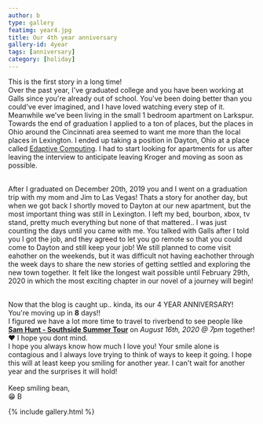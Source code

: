 ```yaml
---
author: b
type: gallery
featimg: year4.jpg
title: Our 4th year anniversary
gallery-id: 4year
tags: [anniversary]
category: [holiday]
---
```

This is the first story in a long time! <br>
Over the past year, I've graduated college and you have been working at Galls since you're already out of school. You've been doing better than you could've ever imagined, and I have loved watching every step of it. Meanwhile we've been living in the small 1 bedroom apartment on Larkspur. 
Towards the end of graduation I applied to a ton of places, but the places in Ohio around the Cincinnati area seemed to want me more than the local places in Lexington. I ended up taking a position in Dayton, Ohio at a place called <u>Edaptive Computing</u>. I had to start looking for apartments for us after leaving the interview to anticipate leaving Kroger and moving as soon as possible.<br><br>

After I graduated on December 20th, 2019 you and I went on a graduation trip with my mom and Jim to Las Vegas! Thats a story for another day, but when we got back I shortly moved to Dayton at our new apartment, but the most important thing was still in Lexington. I left my bed, bourbon, xbox, tv stand, pretty much everything but none of that mattered.. I was just counting the days until you came with me. You talked with Galls after I told you I got the job, and they agreed to let you go remote so that you could come to Dayton and still keep your job! We still planned to come visit eahother on the weekends, but it was difficult not having eachother through the week days to share the new stories of getting settled and exploring the new town together. It felt like the longest wait possible until February 29th, 2020 in which the most exciting chapter in our novel of a journey will begin! <br><br>

Now that the blog is caught up.. kinda, its our 4 YEAR ANNIVERSARY! You're moving up in <b>8</b> days!!
<br>I figured we have a lot more time to travel to riverbend to see people like <b><u>Sam Hunt - Southside Summer Tour</u></b> on <i>August 16th, 2020 @ 7pm</i> together! ❤️ I hope you dont mind.
<br>I hope you always know how much I love you! Your smile alone is contagious and I always love trying to think of ways to keep it going. I hope this will at least keep you smiling for another year. I can't wait for another year and the surprises it will hold! 
<br><br>
Keep smiling bean,<br>
😁 B

{% include gallery.html %}
